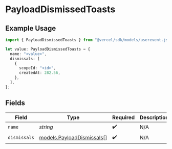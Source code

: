 # PayloadDismissedToasts

## Example Usage

```typescript
import { PayloadDismissedToasts } from "@vercel/sdk/models/userevent.js";

let value: PayloadDismissedToasts = {
  name: "<value>",
  dismissals: [
    {
      scopeId: "<id>",
      createdAt: 282.56,
    },
  ],
};
```

## Fields

| Field                                                        | Type                                                         | Required                                                     | Description                                                  |
| ------------------------------------------------------------ | ------------------------------------------------------------ | ------------------------------------------------------------ | ------------------------------------------------------------ |
| `name`                                                       | *string*                                                     | :heavy_check_mark:                                           | N/A                                                          |
| `dismissals`                                                 | [models.PayloadDismissals](../models/payloaddismissals.md)[] | :heavy_check_mark:                                           | N/A                                                          |